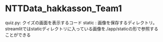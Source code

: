 # NTTData_hakkasson_Team1

quiz.py: クイズの画面を表示するコード
static : 画像を保存するディレクトリ。streamlitではstaticディレクトリに入っている画像を./app/staticの形で参照することができる
